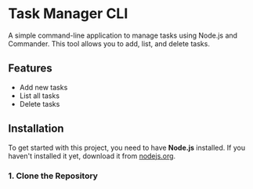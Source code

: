 # Task Manager CLI

A simple command-line application to manage tasks using Node.js and Commander. This tool allows you to add, list, and delete tasks.

## Features

- Add new tasks
- List all tasks
- Delete tasks

## Installation

To get started with this project, you need to have **Node.js** installed. If you haven't installed it yet, download it from [nodejs.org](https://nodejs.org/).

### 1. Clone the Repository

